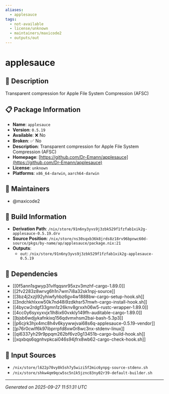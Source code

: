 ```yaml
---
aliases:
  - applesauce
tags:
  - not-available
  - license/unknown
  - maintainers/maxicode2
  - outputs/out
---
```


# applesauce

## 📝 Description

Transparent compression for Apple File System Compression (AFSC)

## 📋 Package Information

- **Name**: `applesauce`
- **Version**: `0.5.19`
- **Available**: ❌ No
- **Broken**: ✅ No
- **Description**: Transparent compression for Apple File System Compression (AFSC)
- **Homepage**: [https://github.com/Dr-Emann/applesauce](https://github.com/Dr-Emann/applesauce)
- **License**: `unknown`
- **Platforms**: `x86_64-darwin`, `aarch64-darwin`
## 👥 Maintainers

- @maxicode2


## 🔧 Build Information

- **Derivation Path**: `/nix/store/91n6ny3yvs9j3zbk529f1fzfab1xik2g-applesauce-0.5.19.drv`
- **Source Position**: `/nix/store/ns30sqxb36k8jrds8z18rv96bpnwc60d-source/pkgs/by-name/ap/applesauce/package.nix:21`
- **Outputs**:
  - `out`:  `/nix/store/91n6ny3yvs9j3zbk529f1fzfab1xik2g-applesauce-0.5.19`

## 🔗 Dependencies

- [[0f5ann1sgwyp31vlfqqsnr95xzv3mzhf-cargo-1.89.0]]
- [[2fv2283z8wrvg6h1n7wm7i8a32sk1npj-source]]
- [[3bz4j2xzjl92yhiwfyhbz6gv4w1888bw-cargo-setup-hook.sh]]
- [[3ndchkhlxxw50k7nd48i9zdkhsr57mwh-cargo-install-hook.sh]]
- [[4bycw2rdgf33gmn1z26knv8grxxh06w5-rustc-wrapper-1.89.0]]
- [[4cc0y6syxyxvjx1lh8ix60vxkly149fh-auditable-cargo-1.89.0]]
- [[bjsb6wdjykafnkixq156qdvmxhsm2bai-bash-5.3p3]]
- [[p6cjrk3hjx4mc8h4v6kyywwjvai68s6q-applesauce-0.5.19-vendor]]
- [[p76r0cwlf6k97ibprrpfd8xw0r8wc3nx-stdenv-linux]]
- [[qi6337yh29r9ppqm262bf6vz0g13451b-cargo-build-hook.sh]]
- [[xqxbqs6qgnhvpkcai046s94jfrx8wb62-cargo-check-hook.sh]]

## 📁 Input Sources

- `/nix/store/l622p70vy8k5sh7y5wizi5f2mic6ynpg-source-stdenv.sh`
- `/nix/store/shkw4qm9qcw5sc5n1k5jznc83ny02r39-default-builder.sh`

---
*Generated on 2025-09-27 11:51:31 UTC*
